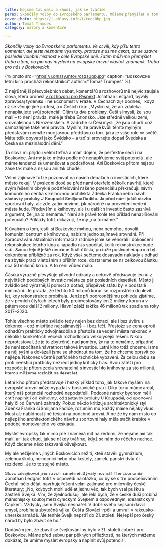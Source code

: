 ```yaml
---
title: Nejsme tak malí a chudí, jak se tváříme
perex: Skončily volby do Evropského parlamentu. Můžeme přemýšlet o tom, co pro nás myšlení na evropské úrovni vlastně znamená. Třeba pro nás v Boskovicích.
cover-photo: https://i.ohlasy.info/i/ceqs0bp.jpg
author: Tomáš Trumpeš
category: názory a komentáře

---
```


*Skončily volby do Evropského parlamentu. Ve chvíli, kdy píšu tento komentář, ale ještě neznáme výsledky, protože musíme čekat, až se uzavře poslední volební místnost v celé Evropské unii. Zatím můžeme přemýšlet třeba o tom, co pro nás myšlení na evropské úrovni vlastně znamená. Třeba pro nás v Boskovicích.*

{% photo src="https://i.ohlasy.info/i/ceqs0bp.jpg" caption="Boskovické letní kino prochází rekonstrukcí" author="Tomáš Trumpeš" %}

Z nejrůznější předvolebních debat, komentářů a rozhovorů mě nejvíc zaujala slova, která pronesl [v rozhovoru pro Respekt](https://www.respekt.cz/tydenik/2019/20/zastrelil-bych-svejka?issueId=100400) Jonathan Ledgard, bývalý zpravodaj týdeníku The Economist v Praze. V Čechách žije dodnes, i když už se věnuje jiné profesi, a o Češích říká: „Myslím si, že ani zdaleka nenaplňujete svůj potenciál. Cítím tu dva problémy. Češi si myslí, že jsou malí – to není pravda, malé je třeba Estonsko. Jste středně velkou zemí, srovnatelnou s Nizozemskem. A zadruhé si Češi myslí, že jsou chudí, což samozřejmě také není pravda. Myslím, že právě kvůli těmto mylným představám nemáte moc jasnou představu o tom, jaká je vaše role ve světě. Máte tolik obyvatel jako Švédsko – a teď si srovnejte dopad Švédska a Česka na mezinárodní dění.“

Ta slova mi přijdou velmi trefná a mám dojem, že perfektně sedí i na Boskovice. Ani my jako město podle mě nenaplňujeme svůj potenciál, ale máme tendenci se umenšovat a podceňovat. Ani Boskovice přitom nejsou zase tak malé a nejsou ani tak chudé. 

Velmi zajímavě to lze pozorovat na našich debatách o investicích, které město čekají. V poslední době se před námi otevřelo několik návrhů, které svým řešením obvyklé podstřelování našeho potenciálu překračují: návrh komunitního centra s knihovnou architekta Zdeňka Fránka nebo návrh zástavby proluky U Koupadel Smiljana Radiće. Je před námi ještě stavba sportovní haly, ale zde zatím nevíme, jak náročné na provedení vedení města bude. Především u knihovny, ale i u dalších investic často zaznívá argument, že „na to nemáme.“ Není ale právě tohle ten příklad nenaplňování potenciálu? Příklady totiž dokazují, že my „na to máme.“

K úvahám o tom, jestli si Boskovice mohou, nebo nemohou dovolit komunitní centrum s knihovnou, nabízím jedno zajímavé srovnání. Při zpracovávání aktuálních informací z radnice jsme se věnovali i dokončení rekonstrukce letního kina a napadlo nás spočítat, kolik rekonstrukce bude stát. Samozřejmě ještě nemáme finální čísla, protože poslední etapa má být dokončena přibližně za rok. Když však sečteme dosavadní náklady a odhad na zbytek prací v letošním a příštím roce, dostaneme se na celkovou částku cca 50 milionů korun. A to není vůbec málo.

Částka výrazně převyšuje původní odhady a celkově představuje jednu z největších podobných investic města za pár posledních desetiletí. Město ji zvládlo bez výraznější pomoci z dotací, příspěvek státu byl v podstatě minimální. Je pravda, že těchto 50 milionů korun se rozprostřelo do devíti let, kdy rekonstrukce probíhala. Jenže při podrobnějšímu pohledu zjistíme, že v prvních čtyřech letech byly proinvestovány jen 2 miliony korun a v pátém roce další 2 miliony. Hlavní zátěž takřka 46 milionů tak spadla na roky 2017–2020. 

Tohle všechno město zvládlo tedy nejen bez dotací, ale i bez úvěru a dokonce – což mi přijde nejzajímavější – i bez řečí. Přestože se cena oproti odhadům prakticky zdvojnásobila a přestože se vedení města nakonec v několika konkrétních věcech rozhodlo pro velkorysejší řešení. Nikdo neprotestoval, že je to zbytečné, nad poměry, že na to nemáme, případně že není spočítaná návratnost takové investice. Letní kino totiž chceme, jsme na něj pyšní a dokázali jsme se shodnout na tom, že ho chceme opravit co nejlépe. Nakonec včetně patřičného technické vybavení. Za celou dobu se proti investici prakticky nezvedl jediný kritický hlas. Svou zátěží pro rozpočet je přitom zcela srovnatelná s investicí do knihovny za sto milionů, kterou můžeme rozložit na deset let.

Letní kino přitom představuje i hezký příklad toho, jak takové myšlení na evropské úrovni může vypadat v boskovické praxi. Díky tomu máme areál, který náš potenciál rozhodně nepodstřelil. Podobné nároky bychom měli chtít naplnit i od knihovny, od zástavby proluky U Koupadel, od sportovní haly či od Červené zahrady. Pokud někdo kritizuje architektonický styl Zdeňka Fránka či Smiljana Radiće, rozumím mu, každý máme nějaký vkus. Musí ale nabídnout jiné řešení na podobné úrovni. A ne že by nám místo co nejlepšího architektonického návrhu sportovní haly měla stačit krabice v podobě montovaného velkoskladu.

Myslet evropsky tak mimo jiné znamená mít na vědomí, že nejsme ani tak malí, ani tak chudí, jak se někdy tváříme, když se nám do něčeho nechce. Když chceme něco takzvaně ošvejkovat.

My ale nežijeme v jiných Boskovicích než ti, kteří stavěli gymnázium, zelenou školu, nemocnici nebo oba kostely, zámek, panský dvůr či rezidenci. Je to to stejné město.

Slovo *ošvejkovat* jsem zvolil záměrně. Bývalý novinář The Economist Jonathan Ledgard totiž v odpovědi na otázku, co by se s tím podceňováním Čechů mělo dělat, navrhuje řešení velmi zajímavé pro milovníky české literatury: „No, kdybych mohl udělat jednu věc, tak bych vzal pušku a zastřelil Švejka. Vím, že zjednodušuji, ale řekl bych, že v české duši probíhá manichejský souboj mezi cynickým Švejkem a odpovědným, idealistickým Čapkem. Vždycky jsem Švejka nesnášel. V době svého sepsání dával smysl, probíhala zbytečná válka, Češi a Slováci trpěli a umírali v rakousko-uherské armádě. Ale tenhle Švejk nepatří do 21. století. Nejlepší pro český národ by bylo zbavit se ho.“

Dodávám jen, že zbavit se švejkování by bylo v 21. století dobré i pro Boskovice. Máme před sebou pár pěkných příležitostí, na kterých můžeme dokázat, že umíme myslet evropsky a naplnit svůj potenciál.
